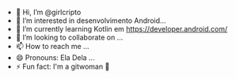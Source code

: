 - 👋 Hi, I’m @girlcripto
- 👀 I’m interested in  desenvolvimento Android...
- 🌱 I’m currently learning Kotlin em https://developer.android.com/
- 💞️ I’m looking to collaborate on ...
- 📫 How to reach me ...
- 😄 Pronouns: Ela Dela ...
- ⚡ Fun fact:  I'm a gitwoman 🤭 

<!---
girlcripto/girlcripto is a ✨ special ✨ repository because its `README.md` (this file) appears on your GitHub profile.
You can click the Preview link to take a look at your changes.
--->
